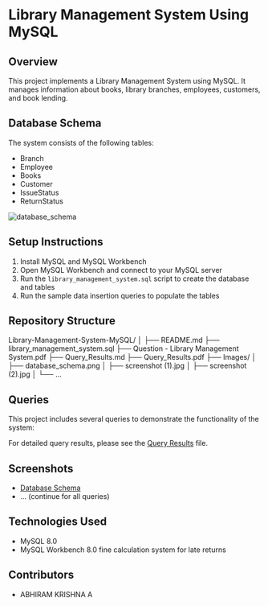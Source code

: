 # Library Management System Using MySQL

## Overview
This project implements a Library Management System using MySQL. It manages information about books, library branches, employees, customers, and book lending.

## Database Schema
The system consists of the following tables:
- Branch
- Employee
- Books
- Customer
- IssueStatus
- ReturnStatus

![database_schema](https://github.com/user-attachments/assets/a74ff912-6ad2-4785-b2a6-b8b492f48b76)

## Setup Instructions
1. Install MySQL and MySQL Workbench
2. Open MySQL Workbench and connect to your MySQL server
3. Run the `library_management_system.sql` script to create the database and tables
4. Run the sample data insertion queries to populate the tables

## Repository Structure
Library-Management-System-MySQL/
│
├── README.md
├── library_management_system.sql
├── Question - Library Management System.pdf
├── Query_Results.md
├── Query_Results.pdf
├── Images/
│   ├── database_schema.png
│   ├── screenshot (1).jpg
│   ├── screenshot (2).jpg
│   └── ...


## Queries
This project includes several queries to demonstrate the functionality of the system:

For detailed query results, please see the [Query Results](Query_Results.md) file.

## Screenshots
- [Database Schema](Images/database_schema.png)
- ... (continue for all queries)

## Technologies Used
- MySQL 8.0
- MySQL Workbench 8.0
fine calculation system for late returns

## Contributors
- ABHIRAM KRISHNA A
